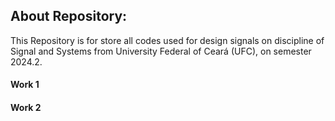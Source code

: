 ## About Repository:
This Repository is for store all codes used for design signals on discipline of Signal and Systems from University Federal of Ceará (UFC), on semester 2024.2.

#### Work 1 

#### Work 2